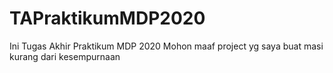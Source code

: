# TAPraktikumMDP2020
Ini Tugas Akhir Praktikum MDP 2020
Mohon maaf project yg saya buat masi kurang dari kesempurnaan
